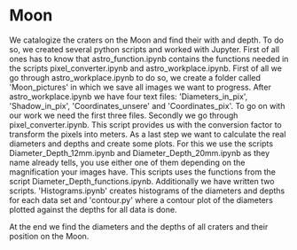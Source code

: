 # Moon
We catalogize the craters on the Moon and find their with and depth.
To do so, we created several python scripts and worked with Jupyter. First of all ones has to know that astro_function.ipynb 
contains the functions needed in the scripts pixel_converter.ipynb and astro_workplace.ipynb. 
First of all we go through astro_workplace.ipynb to do so, we create a folder called 'Moon_pictures' in which we save all images
we want to progress. After astro_workplace.ipynb we have four text files: 'Diameters_in_pix', 'Shadow_in_pix', 'Coordinates_unsere' 
and 'Coordinates_pix'. To go on with our work we need the first three files. 
Secondly we go through pixel_converter.ipynb. This script provides us with the conversion factor to transform the pixels into meters. 
As a last step we want to calculate the real diameters and depths and create some plots. For this we use the scripts 
Diameter_Depth_12mm.ipynb and Diameter_Depth_20mm.ipynb as they name already tells, you use either one of them depending on the 
magnification your images have. This scripts uses the functions from the script Diameter_Depth_functions.ipynb.
Additionally we have written two scripts. 'Histograms.ipynb' creates histograms of the diameters and depths for each data set and 'contour.py' where a contour plot of the diameters plotted against the depths for all data is done. 

At the end we find the diameters and the depths of all craters and their position on the Moon.
